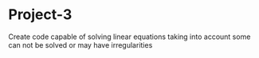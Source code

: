 # Project-3
Create code capable of solving linear equations taking into account some can not be solved or may have irregularities
